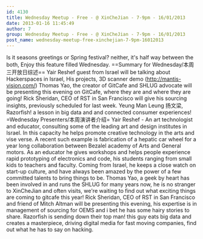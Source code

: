 ```yaml
---
id: 4130
title: Wednesday Meetup - Free - @ XinCheJian - 7-9pm - 16/01/2013
date: 2013-01-16 11:45:49
author: 7
group: Wednesday Meetup - Free - @ XinCheJian - 7-9pm - 16/01/2013
post_name: wednesday-meetup-free-xinchejian-7-9pm-16012013
---
```


Is it seasons greetings or Spring festival? neither, it's half way between the both, Enjoy this feature filled Wednesday. ==Summary for Wednesday/本周三开放日综述== Yair Reshef guest from Israel will be talking about Hackerspaces in Israel, His projects, 3D scanner demo (http://mantis-vision.com/) Thomas Yao, the creator of GitCafe and SHLUG advocate will be presenting this evening on GitCafe, where they are and where they are going! Rick Sheridan, CEO of RST in San Francisco will give his sourcing insights, previously scheduled for last week. Yeung Man Leung 扬文梁, Razorfish! a lesson in big data and and connected consumer experiences! =Wednesday Presenters/本周演讲者介绍= Yair Reshef - An art technologist and educator, consulting some of the leading art and design institutes in Israel. In this capacity he helps promote creative technology in the arts and vise verse. A recent such example is fabrication of a hepatic car wheel for a year long collaboration between Bezalel academy of Arts and General motors. As an educator he gives workshops and helps people experience rapid prototyping of electronics and code, his students ranging from small kids to teachers and faculty. Coming from Israel, he keeps a close watch on start-up culture, and have always been amazed by the power of a few committed talents to bring things to be. Thomas Yao, a geek by heart has been involved in and runs the SHLUG for many years now, he is no stranger to XinCheJian and often visits, we're waiting to find out what exciting things are coming to gitcafe this year! Rick Sheridan, CEO of RST in San Francisco and friend of Mitch Altman will be presenting this evening, his expertise is in management of sourcing for OEMS and i bet he has some hairy stories to share. Razorfish is sending down their top man! this guy eats big data and creates a masterpiece, driving digital media for fast moving companies, find out what he has to say on hacking.